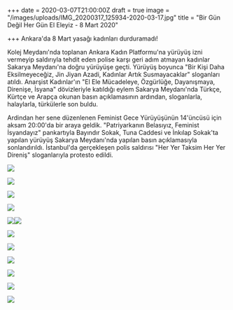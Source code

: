 +++
date = 2020-03-07T21:00:00Z
draft = true
image = "/images/uploads/IMG_20200317_125934-2020-03-17.jpg"
title = "Bir Gün Değil Her Gün El Eleyiz - 8 Mart 2020"

+++
Ankara'da 8 Mart yasağı kadınları durduramadı!

Kolej Meydanı'nda toplanan Ankara Kadın Platformu'na yürüyüş izni vermeyip saldırıyla tehdit eden polise karşı geri adım atmayan kadınlar Sakarya Meydanı'na doğru yürüyüşe geçti. Yürüyüş boyunca "Bir Kişi Daha Eksilmeyeceğiz, Jin Jiyan Azadi, Kadınlar Artık Susmayacaklar" sloganları atıldı. Anarşist Kadınlar'ın "El Ele Mücadeleye, Özgürlüğe, Dayanışmaya, Direnişe, İsyana" dövizleriyle katıldığı eylem Sakarya Meydanı'nda Türkçe, Kürtçe ve Arapça okunan basın açıklamasının ardından, sloganlarla, halaylarla, türkülerle son buldu.

Ardindan her sene düzenlenen Feminist Gece Yürüyüşünün 14'üncüsü için aksam 20:00'da bir araya geldik. "Patriyarkanın Belasıyız, Feminist İsyandayız" pankartıyla Bayındır Sokak, Tuna Caddesi ve İnkılap Sokak'ta yapılan yürüyüş Sakarya Meydanı'nda yapılan basın açıklamasıyla sonlandırıldı. İstanbul'da gerçekleşen polis saldırısı "Her Yer Taksim Her Yer Direniş" sloganlarıyla protesto edildi.

![](/images/uploads/IMG_20200317_125936-2020-03-17.jpg)

![](/images/uploads/IMG_20200317_125938-2020-03-17.jpg)

![](/images/uploads/IMG_20200317_125940-2020-03-17.jpg)

![](/images/uploads/IMG_20200317_125946-2020-03-17.jpg)

![](/images/uploads/IMG_20200317_125955-2020-03-17.jpg)![](/images/uploads/IMG_20200317_130021-2020-03-17.jpg)

![](/images/uploads/IMG_20200317_130731-2020-03-17.jpg)

![](/images/uploads/IMG_20200317_130733-2020-03-17.jpg)

![](/images/uploads/IMG_20200317_130737-2020-03-17.jpg)

![](/images/uploads/IMG_20200317_130742-2020-03-17.jpg)

![](/images/uploads/IMG_20200317_130756-2020-03-17.jpg)

![](/images/uploads/IMG_20200317_130754-2020-03-17.jpg)